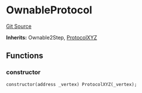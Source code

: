 # OwnableProtocol
[Git Source](https://github.com/llama-community/vertex-v1/blob/27980926cf0c0e8a1878ad1969b27067a6a9bef5/src/mock/OwnableProtocol.sol)

**Inherits:**
Ownable2Step, [ProtocolXYZ](/src/mock/ProtocolXYZ.sol/contract.ProtocolXYZ.md)


## Functions
### constructor


```solidity
constructor(address _vertex) ProtocolXYZ(_vertex);
```

